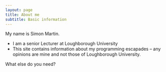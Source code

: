 ```yaml
---
layout: page
title: About me
subtitle: Basic information
---
```


My name is Simon Martin. 

- I am a senior Lecturer at Loughborough University
- This site contains information about my programming escapades – any opinions are mine and not those of Loughborough University.

What else do you need?

